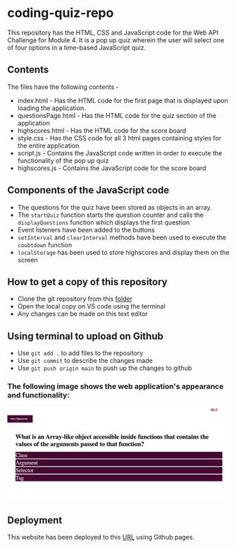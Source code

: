 # coding-quiz-repo

This repository has the HTML, CSS and JavaScript code for the Web API Challenge for Module 4. It is a pop up quiz wherein the user will select one of four options in a time-based JavaScript quiz.

## Contents

The files have the following contents -

- index.html - Has the HTML code for the first page that is displayed upon loading the application.
- questionsPage.html - Has the HTML code for the quiz section of the application
- highscores.html - Has the HTML code for the score board
- style.css - Has the CSS code for all 3 html pages containing styles for the entire application
- script.js - Contains the JavaScript code written in order to execute the functionality of the pop up quiz
- highscores.js - Contains the JavaScript code for the score board

## Components of the JavaScript code

- The questions for the quiz have been stored as objects in an array.
- The `startQuiz` function starts the question counter and calls the `displayQuestions` function which displays the first question
- Event listeners have been added to the buttons 
- `setInterval` and `clearInterval` methods have been used to execute the `coubtdown` function
- `localStorage` has been used to store highscores and display them on the screen

## How to get a copy of this repository

- Clone the git repository from this [folder](https://github.com/rashida53/coding-quiz-repo)
- Open the local copy on VS code using the terminal
- Any changes can be made on this text editor

## Using terminal to upload on Github

- Use `git add .` to add files to the repository
- Use `git commit` to describe the changes made
- Use `git push origin main` to push up the changes to github

### The following image shows the web application's appearance and functionality:

![screenshot](https://github.com/rashida53/coding-quiz-repo/blob/main/coding-quiz.png?raw=true)

## Deployment

This website has been deployed to this [URL](https://rashida53.github.io/coding-quiz-repo) using Github pages.